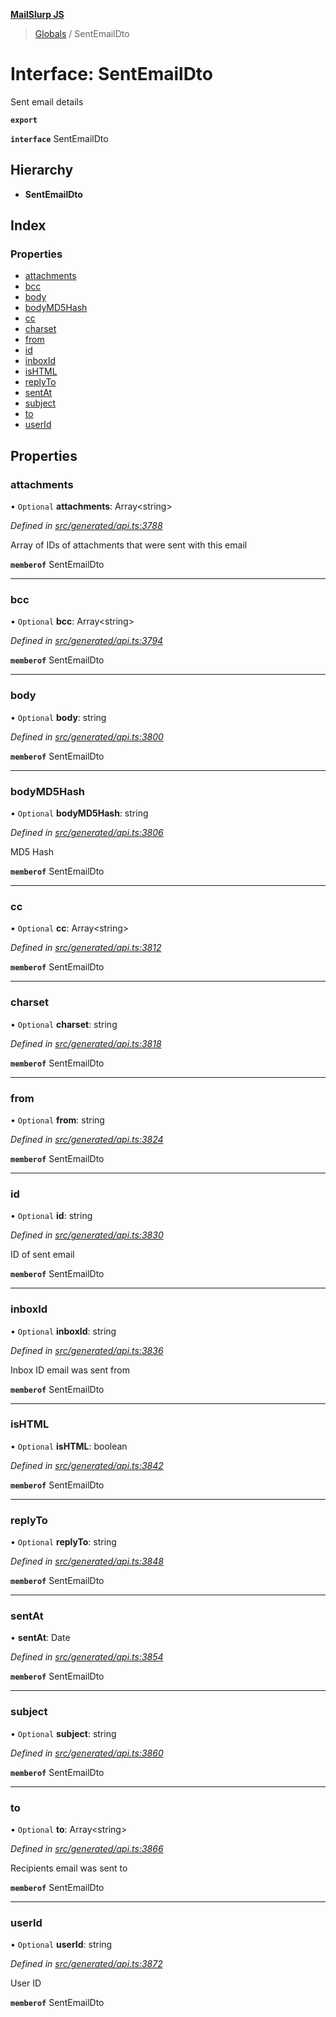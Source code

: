 **[MailSlurp JS](../README.md)**

> [Globals](../README.md) / SentEmailDto

# Interface: SentEmailDto

Sent email details

**`export`** 

**`interface`** SentEmailDto

## Hierarchy

* **SentEmailDto**

## Index

### Properties

* [attachments](sentemaildto.md#attachments)
* [bcc](sentemaildto.md#bcc)
* [body](sentemaildto.md#body)
* [bodyMD5Hash](sentemaildto.md#bodymd5hash)
* [cc](sentemaildto.md#cc)
* [charset](sentemaildto.md#charset)
* [from](sentemaildto.md#from)
* [id](sentemaildto.md#id)
* [inboxId](sentemaildto.md#inboxid)
* [isHTML](sentemaildto.md#ishtml)
* [replyTo](sentemaildto.md#replyto)
* [sentAt](sentemaildto.md#sentat)
* [subject](sentemaildto.md#subject)
* [to](sentemaildto.md#to)
* [userId](sentemaildto.md#userid)

## Properties

### attachments

• `Optional` **attachments**: Array\<string>

*Defined in [src/generated/api.ts:3788](https://github.com/mailslurp/mailslurp-client/blob/c83a162/src/generated/api.ts#L3788)*

Array of IDs of attachments that were sent with this email

**`memberof`** SentEmailDto

___

### bcc

• `Optional` **bcc**: Array\<string>

*Defined in [src/generated/api.ts:3794](https://github.com/mailslurp/mailslurp-client/blob/c83a162/src/generated/api.ts#L3794)*

**`memberof`** SentEmailDto

___

### body

• `Optional` **body**: string

*Defined in [src/generated/api.ts:3800](https://github.com/mailslurp/mailslurp-client/blob/c83a162/src/generated/api.ts#L3800)*

**`memberof`** SentEmailDto

___

### bodyMD5Hash

• `Optional` **bodyMD5Hash**: string

*Defined in [src/generated/api.ts:3806](https://github.com/mailslurp/mailslurp-client/blob/c83a162/src/generated/api.ts#L3806)*

MD5 Hash

**`memberof`** SentEmailDto

___

### cc

• `Optional` **cc**: Array\<string>

*Defined in [src/generated/api.ts:3812](https://github.com/mailslurp/mailslurp-client/blob/c83a162/src/generated/api.ts#L3812)*

**`memberof`** SentEmailDto

___

### charset

• `Optional` **charset**: string

*Defined in [src/generated/api.ts:3818](https://github.com/mailslurp/mailslurp-client/blob/c83a162/src/generated/api.ts#L3818)*

**`memberof`** SentEmailDto

___

### from

• `Optional` **from**: string

*Defined in [src/generated/api.ts:3824](https://github.com/mailslurp/mailslurp-client/blob/c83a162/src/generated/api.ts#L3824)*

**`memberof`** SentEmailDto

___

### id

• `Optional` **id**: string

*Defined in [src/generated/api.ts:3830](https://github.com/mailslurp/mailslurp-client/blob/c83a162/src/generated/api.ts#L3830)*

ID of sent email

**`memberof`** SentEmailDto

___

### inboxId

• `Optional` **inboxId**: string

*Defined in [src/generated/api.ts:3836](https://github.com/mailslurp/mailslurp-client/blob/c83a162/src/generated/api.ts#L3836)*

Inbox ID email was sent from

**`memberof`** SentEmailDto

___

### isHTML

• `Optional` **isHTML**: boolean

*Defined in [src/generated/api.ts:3842](https://github.com/mailslurp/mailslurp-client/blob/c83a162/src/generated/api.ts#L3842)*

**`memberof`** SentEmailDto

___

### replyTo

• `Optional` **replyTo**: string

*Defined in [src/generated/api.ts:3848](https://github.com/mailslurp/mailslurp-client/blob/c83a162/src/generated/api.ts#L3848)*

**`memberof`** SentEmailDto

___

### sentAt

•  **sentAt**: Date

*Defined in [src/generated/api.ts:3854](https://github.com/mailslurp/mailslurp-client/blob/c83a162/src/generated/api.ts#L3854)*

**`memberof`** SentEmailDto

___

### subject

• `Optional` **subject**: string

*Defined in [src/generated/api.ts:3860](https://github.com/mailslurp/mailslurp-client/blob/c83a162/src/generated/api.ts#L3860)*

**`memberof`** SentEmailDto

___

### to

• `Optional` **to**: Array\<string>

*Defined in [src/generated/api.ts:3866](https://github.com/mailslurp/mailslurp-client/blob/c83a162/src/generated/api.ts#L3866)*

Recipients email was sent to

**`memberof`** SentEmailDto

___

### userId

• `Optional` **userId**: string

*Defined in [src/generated/api.ts:3872](https://github.com/mailslurp/mailslurp-client/blob/c83a162/src/generated/api.ts#L3872)*

User ID

**`memberof`** SentEmailDto
